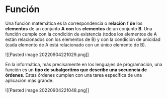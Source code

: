 # Función 
Una función matemática es la correspondencia o **relación** f **de** los **elementos** de un conjunto **A** **con** los **elementos** de un conjunto **B**. Una función cumple con la condición de existencia (todos los elementos de A están relacionados con los elementos de B) y con la condición de unicidad (cada elemento de A está relacionado con un único elemento de B).

![[Pasted image 20220904221029.png]]

En la informática, más precisamente en los lenguajes de programación, una función es un **tipo de subalgoritmo que describe una secuencia de órdenes**. Estas órdenes cumplen con una tarea específica de una aplicación más grande.

![[Pasted image 20220904221048.png]]